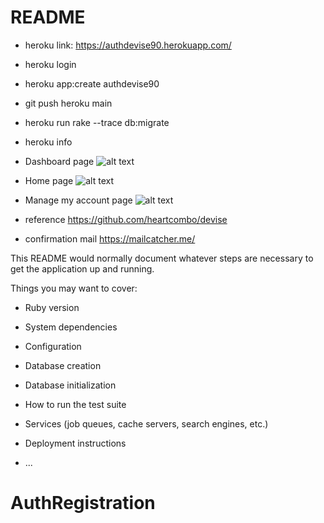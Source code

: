 # README
* heroku link: https://authdevise90.herokuapp.com/

* heroku login
* heroku app:create authdevise90
* git push heroku main
* heroku run rake --trace db:migrate
* heroku info



* Dashboard page
 ![alt text](https://github.com/Lobana-sky/AuthRegistration/blob/main/dashboard.png)

* Home page
![alt text](https://github.com/Lobana-sky/AuthRegistration/blob/main/Home%20Page.png)

* Manage my account page
![alt text](https://github.com/Lobana-sky/AuthRegistration/blob/main/managemyaccount.png)


* reference
https://github.com/heartcombo/devise

* confirmation mail
https://mailcatcher.me/

This README would normally document whatever steps are necessary to get the
application up and running.

Things you may want to cover:

* Ruby version

* System dependencies

* Configuration

* Database creation

* Database initialization

* How to run the test suite

* Services (job queues, cache servers, search engines, etc.)

* Deployment instructions

* ...
# AuthRegistration
